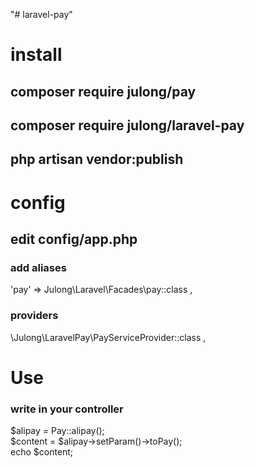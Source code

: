 "# laravel-pay" 
# install  
## composer require julong/pay   
## composer require julong/laravel-pay  
## php artisan vendor:publish  
# config  
## edit config/app.php  
### add aliases   
  'pay' => Julong\Laravel\Facades\pay::class ,
### providers  
   \Julong\LaravelPay\PayServiceProvider::class , 
# Use   
### write in your controller
$alipay = Pay::alipay();   
$content = $alipay->setParam()->toPay();   
echo $content;   
